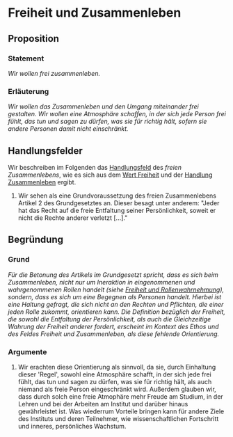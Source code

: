 <!---
   NAME - The NAME of this project is:
ethos

  FILE - The FILENAME of the current file is:
/v2a5.md

  CREATION - This project was CREATED on:
2017-01-28-16:15:00 UTC

  MODIFICATION - This project was last MODIFIED on:
2017-01-28-16:15:00 UTC

  VERSION - The current VERSION of this project is:
<git-commit-hash>-2017-01-28-16:15:00 UTC

  CREATOR(S) - This project was CREATED by:
Michael Czechowski, Martin Maga

  CONTACT - You can CONTACT the creator(s) or developer(s) of this project at:
E-Mail: mail@martinmaga.de

  COPYRIGHT - The COPYRIGHT holder of this project is:
COPYRIGHT (c) 2016 Martin Maga

  LICENSE - This project is LICENSED under the following license:
Martin Maga 2016 CC BY-SA 4.0 https://creativecommons.org

  SUBFILE – This is a SUBFILE! For more INFORMATION on this project go to:
/README.md
--->
# Freiheit und Zusammenleben
## Proposition
### Statement
*Wir wollen frei zusammenleben.*

### Erläuterung
*Wir wollen das Zusammenleben und den Umgang miteinander frei gestalten. Wir wollen eine Atmosphäre schaffen, in der sich jede Person frei fühlt, das tun und sagen zu dürfen, was sie für richtig hält, sofern sie andere Personen damit nicht einschränkt.*

## Handlungsfelder
Wir beschreiben im Folgenden das [Handlungsfeld](../synopsis/reasons.md) des *freien Zusammenlebens*, wie es sich aus dem [Wert Freiheit](../values/v2_freedom.md) und der [Handlung Zusammenleben](../actions/a5_live.md) ergibt.

1. Wir sehen als eine Grundvoraussetzung des freien Zusammenlebens Artikel 2 des Grundgesetztes an. Dieser besagt unter anderem: "Jeder hat das Recht auf die freie Entfaltung seiner Persönlichkeit, soweit er nicht die Rechte anderer verletzt [...]."


## Begründung
### Grund
*Für die Betonung des Artikels im Grundgesetzt spricht, dass es sich beim Zusammenleben, nicht nur um Ineraktion in eingenommenen und wahrgenommenen Rollen handelt (siehe [Freiheit und Rollenwahrnehmung](../contents/fields/v2a3.md)), sondern, dass es sich um eine Begegnen als Personen handelt. Hierbei ist eine Haltung gefragt, die sich nicht an den Rechten und Pflichten, die einer jeden Rolle zukommt, orientieren kann. Die Definition bezüglich der Freiheit, die sowohl die Entfaltung der Persönlichkeit, als auch die Gleichzeitige Wahrung der Freiheit anderer fordert, erscheint im Kontext des Ethos und des Feldes Freiheit und Zusammenleben, als diese fehlende Orientierung.*


### Argumente
1. Wir erachten diese Orientierung als sinnvoll, da sie, durch Einhaltung dieser 'Regel', sowohl eine Atmosphäre schafft, in der sich jede frei fühlt, das tun und sagen zu dürfen, was sie für richtig hält, als auch niemand als freie Person eingeschränkt wird. Außerdem glauben wir, dass durch solch eine freie Atmophäre mehr Freude am Studium, in der Lehren und bei der Arbeiten am Institut und darüber hinaus gewährleistet ist. Was wiederrum Vorteile bringen kann für andere Ziele des Instituts und deren Teilnehmer, wie wissenschaftlichen Fortschritt und inneres, persönliches Wachstum.
